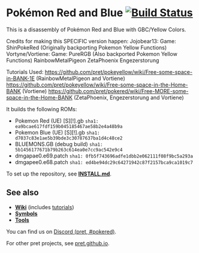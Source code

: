# Pokémon Red and Blue [![Build Status][ci-badge]][ci]

This is a disassembly of Pokémon Red and Blue with GBC/Yellow Colors.

Credits for making this SPECIFIC version happen:
Jojobear13: Game: ShinPokeRed (Originally backporting Pokemon Yellow Functions)
Vortyne/Vortiene: Game: PureRGB (Also backported Pokemon Yellow Functions)
RainbowMetalPigeon
ZetaPhoenix
Engezerstorung


Tutorials Used:
https://github.com/pret/pokeyellow/wiki/Free-some-space-in-BANK-1E (RainbowMetalPigeon and Vortiene)
https://github.com/pret/pokeyellow/wiki/Free-some-space-in-the-Home-BANK (Vortiene)
https://github.com/pret/pokered/wiki/Free-MORE-some-space-in-the-Home-BANK (ZetaPhoenix, Engezerstorung and Vortiene)



It builds the following ROMs:

- Pokemon Red (UE) [S][!].gb `sha1: ea9bcae617fdf159b045185467ae58b2e4a48b9a`
- Pokemon Blue (UE) [S][!].gb `sha1: d7037c83e1ae5b39bde3c30787637ba1d4c48ce2`
- BLUEMONS.GB (debug build) `sha1: 5b1456177671b79b263c614ea0e7cc9ac542e9c4`
- dmgapae0.e69.patch `sha1: 0fb5f743696adfe1dbb2e062111f08f9bc5a293a`
- dmgapee0.e68.patch `sha1: ed4be94dc29c64271942c87f2157bca9ca1019c7`

To set up the repository, see [**INSTALL.md**](INSTALL.md).


## See also

- [**Wiki**][wiki] (includes [tutorials][tutorials])
- [**Symbols**][symbols]
- [**Tools**][tools]

You can find us on [Discord (pret, #pokered)](https://discord.gg/d5dubZ3).

For other pret projects, see [pret.github.io](https://pret.github.io/).

[wiki]: https://github.com/pret/pokered/wiki
[tutorials]: https://github.com/pret/pokered/wiki/Tutorials
[symbols]: https://github.com/pret/pokered/tree/symbols
[tools]: https://github.com/pret/gb-asm-tools
[ci]: https://github.com/pret/pokered/actions
[ci-badge]: https://github.com/pret/pokered/actions/workflows/main.yml/badge.svg
